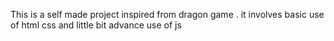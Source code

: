 This is a self made project inspired from dragon game .
it involves basic use of html css and little bit advance use of js

